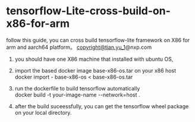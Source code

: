 # tensorflow-Lite-cross-build-on-x86-for-arm

follow this guide, you can cross build tensorflow-lite framework on X86 for arm and aarch64 platform。
copyright@tian.yu_1@nxp.com

1. you should have one X86 machine that installed with ubuntu OS,

2. import the based docker image base-x86-os.tar on your x86 host  
docker import - base-x86-os < base-x86-os.tar

3. run the dockerfile to build tensorflow automatically  
docker build -t your-image-name --network=host .

4. after the build suceessfully, you can get the tensorflow wheel package on your local directory.

